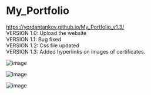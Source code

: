 # My_Portfolio
https://yordantankov.github.io/My_Portfolio_v1.3/ <br>
VERSION 1.0: Upload the website<br>
VERSION 1.1: Bug fixed<br>
VERSION 1.2: Css file updated<br>
VERSION 1.3: Added hyperlinks on images of certificates.<br>

![image](https://github.com/yordantankov/My_Portfolio/assets/94921040/9d6ac738-29e4-4774-82d8-508b87412957)


![image](https://github.com/yordantankov/My_Portfolio/assets/94921040/ee184d1b-ff8d-41ce-a512-c02f81489edd)


![image](https://github.com/yordantankov/My_Portfolio/assets/94921040/bf67ed1e-5624-4922-9d00-bf0eec63f9ab)


